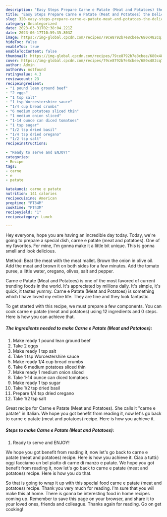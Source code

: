 ```yaml
---
description: "Easy Steps Prepare Carne e Patate (Meat and Potatoes) the Delicious}"
title: "Easy Steps Prepare Carne e Patate (Meat and Potatoes) the Delicious}"
slug: 320-easy-steps-prepare-carne-e-patate-meat-and-potatoes-the-delicious
category: Uncategorized
date: 2023-03-31T02:38:04.221Z
date: 2023-06-17T10:59:35.803Z
image: https://img-global.cpcdn.com/recipes/79ce8792b7e8cbee/680x482cq70/carne-e-patate-meat-and-potatoes-recipe-main-photo.jpg
hideToc: false
enableToc: true
enableTocContent: false
thumbnail: https://img-global.cpcdn.com/recipes/79ce8792b7e8cbee/680x482cq70/carne-e-patate-meat-and-potatoes-recipe-main-photo.jpg
cover: https://img-global.cpcdn.com/recipes/79ce8792b7e8cbee/680x482cq70/carne-e-patate-meat-and-potatoes-recipe-main-photo.jpg
author: Admin
authorAv: notfound
ratingvalue: 4.3
reviewcount: 23
recipeingredient:
- "1 pound lean ground beef"
- "2 eggs"
- "1 tsp salt"
- "1 tsp Worcestershire sauce"
- "1/4 cup bread crumbs"
- "6 medium potatoes sliced thin"
- "1 medium onion sliced"
- "1-14 ounce can diced tomatoes"
- "1 tsp sugar"
- "1/2 tsp dried basil"
- "1/4 tsp dried oregano"
- "1/2 tsp salt"
recipeinstructions:

- "Ready to serve and ENJOY!"
categories:
- Recipe
tags:
- carne
- e
- patate

katakunci: carne e patate 
nutrition: 141 calories
recipecuisine: American
preptime: "PT34M"
cooktime: "PT43M"
recipeyield: "1"
recipecategory: Lunch

---
```



Hey everyone, hope you are having an incredible day today. Today, we're going to prepare a special dish, carne e patate (meat and potatoes). One of my favorites. For mine, I'm gonna make it a little bit unique. This is gonna smell and look delicious.

Method: Beat the meat with the meat mallet. Brown the onion in olive oil. Add the meat and brown it on both sides for a few minutes. Add the tomato puree, a little water, oregano, olives, salt and pepper.

Carne e Patate (Meat and Potatoes) is one of the most favored of current trending foods in the world. It's appreciated by millions daily. It's simple, it's quick, it tastes yummy. Carne e Patate (Meat and Potatoes) is something which I have loved my entire life. They are fine and they look fantastic.


To get started with this recipe, we must prepare a few components. You can cook carne e patate (meat and potatoes) using 12 ingredients and 0 steps. Here is how you can achieve that.

<!--inarticleads1-->

##### The ingredients needed to make Carne e Patate (Meat and Potatoes):

1. Make ready 1 pound lean ground beef
1. Take 2 eggs
1. Make ready 1 tsp salt
1. Take 1 tsp Worcestershire sauce
1. Make ready 1/4 cup bread crumbs
1. Take 6 medium potatoes sliced thin
1. Make ready 1 medium onion sliced
1. Take 1-14 ounce can diced tomatoes
1. Make ready 1 tsp sugar
1. Take 1/2 tsp dried basil
1. Prepare 1/4 tsp dried oregano
1. Take 1/2 tsp salt


Great recipe for Carne e Patate (Meat and Potatoes). She calls it &#34;carne e patate&#34; in Italian. We hope you got benefit from reading it, now let&#39;s go back to carne e patate (meat and potatoes) recipe. Here is how you achieve it. 

<!--inarticleads2-->

##### Steps to make Carne e Patate (Meat and Potatoes):


1. Ready to serve and ENJOY!

We hope you got benefit from reading it, now let&#39;s go back to carne e patate (meat and potatoes) recipe. Here is how you achieve it. Ciao a tutti:) oggi facciamo un bel piatto di carne di manzo e patate. We hope you got benefit from reading it, now let&#39;s go back to carne e patate (meat and potatoes) recipe. Here is how you do that. 

So that is going to wrap it up with this special food carne e patate (meat and potatoes) recipe. Thank you very much for reading. I'm sure that you will make this at home. There is gonna be interesting food in home recipes coming up. Remember to save this page on your browser, and share it to your loved ones, friends and colleague. Thanks again for reading. Go on get cooking!

